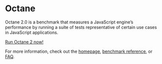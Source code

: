 # Octane

Octane 2.0 is a benchmark that measures a JavaScript engine’s performance by running a suite of tests representative of certain use cases in JavaScript applications.

[Run Octane 2 now!](http://chromium.github.io/octane/)

For more information, check out the [homepage](https://developers.google.com/octane/), [benchmark reference](https://developers.google.com/octane/benchmark), or [FAQ](https://developers.google.com/octane/faq).
